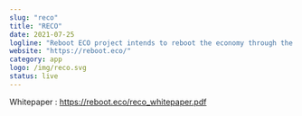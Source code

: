 ```yaml
---
slug: "reco"
title: "RECO"
date: 2021-07-25
logline: "Reboot ECO project intends to reboot the economy through the distribution of RECO Tokens via B2B & B2C invoices. Solana blockchain has been chosen as it's solving the scalability trilemma."
website: "https://reboot.eco/"
category: app
logo: /img/reco.svg
status: live
---
```


Whitepaper : https://reboot.eco/reco_whitepaper.pdf
